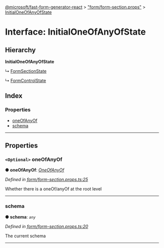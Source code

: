 [@microsoft/fast-form-generator-react](../README.md) > ["form/form-section.props"](../modules/_form_form_section_props_.md) > [InitialOneOfAnyOfState](../interfaces/_form_form_section_props_.initialoneofanyofstate.md)

# Interface: InitialOneOfAnyOfState

## Hierarchy

**InitialOneOfAnyOfState**

↳  [FormSectionState](_form_form_section_props_.formsectionstate.md)

↳  [FormControlState](_form_form_control_props_.formcontrolstate.md)

## Index

### Properties

* [oneOfAnyOf](_form_form_section_props_.initialoneofanyofstate.md#oneofanyof)
* [schema](_form_form_section_props_.initialoneofanyofstate.md#schema)

---

## Properties

<a id="oneofanyof"></a>

### `<Optional>` oneOfAnyOf

**● oneOfAnyOf**: *[OneOfAnyOf](_form_form_section_props_.oneofanyof.md)*

*Defined in [form/form-section.props.ts:25](https://github.com/Microsoft/fast-dna/blob/164dd3ca/packages/fast-form-generator-react/src/form/form-section.props.ts#L25)*

Whether there is a oneOf/anyOf at the root level

___
<a id="schema"></a>

###  schema

**● schema**: *`any`*

*Defined in [form/form-section.props.ts:20](https://github.com/Microsoft/fast-dna/blob/164dd3ca/packages/fast-form-generator-react/src/form/form-section.props.ts#L20)*

The current schema

___

